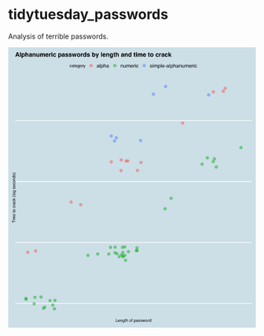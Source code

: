 # tidytuesday_passwords
Analysis of terrible passwords.

<img src="https://github.com/lhopkins78/tidytuesday_passwords/blob/master/passwords2.png?raw=true">
